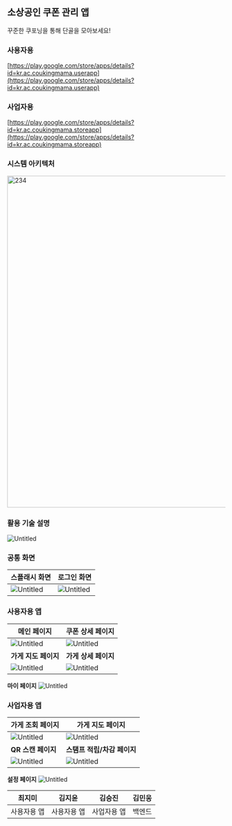 ## 소상공인 쿠폰 관리 앱

꾸준한 쿠포닝을 통해 단골을 모아보세요!

### 사용자용

[https://play.google.com/store/apps/details?id=kr.ac.coukingmama.userapp](https://play.google.com/store/apps/details?id=kr.ac.coukingmama.userapp)

### 사업자용

[https://play.google.com/store/apps/details?id=kr.ac.coukingmama.storeapp](https://play.google.com/store/apps/details?id=kr.ac.coukingmama.storeapp)

### 시스템 아키텍처
<img width="766" alt="234" src="https://user-images.githubusercontent.com/89020004/206842956-59fe6eec-0274-48b3-80aa-9a072df56de7.png">

### 활용 기술 설명
![Untitled](https://user-images.githubusercontent.com/89020004/206842966-37a39e8c-69df-448f-abb1-dfdbe7935733.png)

### 공통 화면
**스플래시 화면**|**로그인 화면**
-----|-----
![Untitled](https://user-images.githubusercontent.com/89020004/206842996-245be697-9519-4e31-8377-902dbefefc24.png)|![Untitled](https://user-images.githubusercontent.com/89020004/206843278-042477af-a9a0-49d1-962f-27fcd362d6e2.png)

### 사용자용 앱

**메인 페이지**|**쿠폰 상세 페이지**
-----|-----
![Untitled](https://user-images.githubusercontent.com/89020004/206843029-04f46292-74a7-404e-b87c-165ddd94d3a6.png)|![Untitled](https://user-images.githubusercontent.com/89020004/206843038-e602d2ae-c509-4d9f-a987-ffbe078960d9.png)
**가게 지도 페이지**|**가게 상세 페이지**
![Untitled](https://user-images.githubusercontent.com/89020004/206843046-a7c2729a-c145-4728-9eab-d6c2ff6f2f33.png)|![Untitled](https://user-images.githubusercontent.com/89020004/206843060-5743fa27-eb76-43e1-bfd7-e4d57ac5aa7a.png)
**마이 페이지**
![Untitled](https://user-images.githubusercontent.com/89020004/206843073-3fcade1b-6aa1-4ef9-bf9e-2a430b3a6490.png)

### 사업자용 앱 

**가게 조회 페이지**|**가게 지도 페이지**
-----|-----
![Untitled](https://user-images.githubusercontent.com/89020004/206843083-3a88d11f-8f81-4614-b341-ed3a64f46852.png)|![Untitled](https://user-images.githubusercontent.com/89020004/206843094-231dbaba-61e2-4307-a33e-f0b5dbf2c5dc.png)
**QR 스캔 페이지**|**스탬프 적립/차감 페이지**
![Untitled](https://user-images.githubusercontent.com/89020004/206843103-e3d060f1-f68e-45d4-9997-00166fc5d0ff.png)|![Untitled](https://user-images.githubusercontent.com/89020004/206843113-c6081852-1fc9-4cd1-b900-f3dde6dbc8c4.png)
**설정 페이지**
![Untitled](https://user-images.githubusercontent.com/89020004/206843128-07b3d730-11a7-49b1-95c0-0d1d2021a26b.png)

| 최지미 | 김지윤 | 김승진 | 김민웅 |
| --- | --- | --- | --- |
| 사용자용 앱 | 사용자용 앱 | 사업자용 앱 | 백엔드 |
